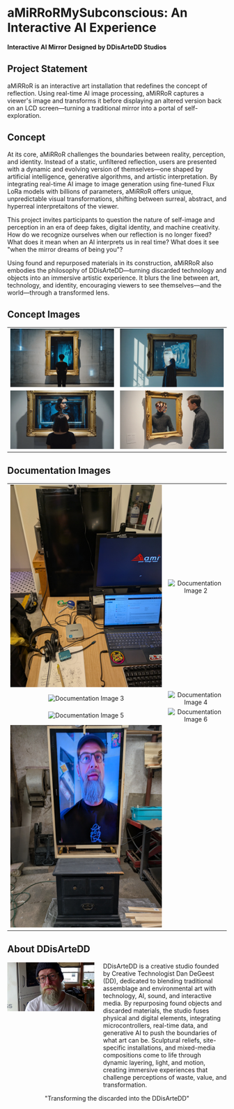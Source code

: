 # aMiRRoRMySubconscious: An Interactive AI Experience

**Interactive AI Mirror Designed by DDisArteDD Studios**

## Project Statement

aMiRRoR is an interactive art installation that redefines the concept of reflection. Using real-time AI image processing, aMiRRoR captures a viewer's image and transforms it before displaying an altered version back on an LCD screen—turning a traditional mirror into a portal of self-exploration.

## Concept

At its core, aMiRRoR challenges the boundaries between reality, perception, and identity. Instead of a static, unfiltered reflection, users are presented with a dynamic and evolving version of themselves—one shaped by artificial intelligence, generative algorithms, and artistic interpretation. By integrating real-time AI image to image generation using fine-tuned Flux LoRa models with billions of parameters, aMiRRoR offers unique, unpredictable visual transformations, shifting between surreal, abstract, and hyperreal interpretaitons of the viewer.

This project invites participants to question the nature of self-image and perception in an era of deep fakes, digital identity, and machine creativity. How do we recognize ourselves when our reflection is no longer fixed? What does it mean when an AI interprets us in real time? What does it see "when the mirror dreams of being you"?

Using found and repurposed materials in its construction, aMiRRoR also embodies the philosophy of DDisArteDD—turning discarded technology and objects into an immersive artistic experience. It blurs the line between art, technology, and identity, encouraging viewers to see themselves—and the world—through a transformed lens.

## Concept Images

| | |
|:---:|:---:|
| ![Concept Image 1](images/concept00.png) | ![Concept Image 2](images/concept01.png) |
| ![Concept Image 3](images/concept02.png) | ![Concept Image 4](images/concept03.png) |

## Documentation Images

| | |
|:---:|:---:|
| ![Documentation Image 1](images/document1.png) | ![Documentation Image 2](images/document2.png) |
| ![Documentation Image 3](images/document3.png) | ![Documentation Image 4](images/document4.png) |
| ![Documentation Image 5](images/document5.png) | ![Documentation Image 6](images/document6.png) |
| ![Documentation Image 7](images/document7.png) | |

## About DDisArteDD

<div style="display: flex; align-items: flex-start; gap: 20px;">
    <img src="images/DD.png" alt="DDisArteDD" style="width: 200px;">
    <div>
        DDisArteDD is a creative studio founded by Creative Technologist Dan DeGeest (DD), dedicated to blending traditional assemblage and environmental art with technology, AI, sound, and interactive media. By repurposing found objects and discarded materials, the studio fuses physical and digital elements, integrating microcontrollers, real-time data, and generative AI to push the boundaries of what art can be. Sculptural reliefs, site-specific installations, and mixed-media compositions come to life through dynamic layering, light, and motion, creating immersive experiences that challenge perceptions of waste, value, and transformation.
    </div>
</div>

<p></p>
<p></p>

<center>"Transforming the discarded into the DDisArteDD"</center>
